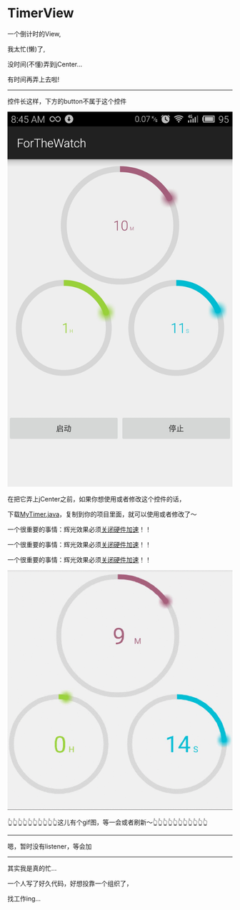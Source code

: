 # TimerView

一个倒计时的View,

我太忙(懒)了,

没时间(不懂)弄到jCenter...

有时间再弄上去啦!

----

控件长这样，下方的button不属于这个控件

![屏幕截图](/read_me/screen_shot.jpg)



在把它弄上jCenter之前，如果你想使用或者修改这个控件的话，

下载[MyTimer.java](/app/src/main/java/com/pheynix/forthewatch/MyTimer.java)，复制到你的项目里面，就可以使用或者修改了～

一个很重要的事情：辉光效果必须[关闭硬件加速](http://blog.chenming.info/blog/2012/09/18/android-hardware-accel/)！！

一个很重要的事情：辉光效果必须[关闭硬件加速](http://blog.chenming.info/blog/2012/09/18/android-hardware-accel/)！！

一个很重要的事情：辉光效果必须[关闭硬件加速](http://blog.chenming.info/blog/2012/09/18/android-hardware-accel/)！！


![gif图，加载好慢...](/read_me/screen_record.gif)

👆👆👆👆👆👆👆👆👆👆这儿有个gif图，等一会或者刷新～👆👆👆👆👆👆👆👆👆👆👆

----

嗯，暂时没有listener，等会加

----

其实我是真的忙...

一个人写了好久代码，好想投靠一个组织了，

找工作ing...
